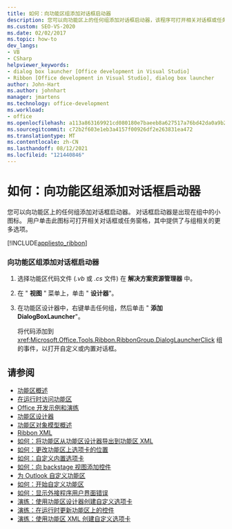 ```yaml
---
title: 如何：向功能区组添加对话框启动器
description: 您可以向功能区上的任何组添加对话框启动器，该程序可打开相关对话框或任务窗格，它们提供与组相关的更多选项。
ms.custom: SEO-VS-2020
ms.date: 02/02/2017
ms.topic: how-to
dev_langs:
- VB
- CSharp
helpviewer_keywords:
- dialog box launcher [Office development in Visual Studio]
- Ribbon [Office development in Visual Studio], dialog box launcher
author: John-Hart
ms.author: johnhart
manager: jmartens
ms.technology: office-development
ms.workload:
- office
ms.openlocfilehash: a113a863169921cd080180e7baeeb8a627517a76bd42da0a9b26806533ffcbd7
ms.sourcegitcommit: c72b2f603e1eb3a4157f00926df2e263831ea472
ms.translationtype: MT
ms.contentlocale: zh-CN
ms.lasthandoff: 08/12/2021
ms.locfileid: "121440846"
---
```

# <a name="how-to-add-a-dialog-box-launcher-to-a-ribbon-group"></a>如何：向功能区组添加对话框启动器
  您可以向功能区上的任何组添加对话框启动器。 对话框启动器是出现在组中的小图标。 用户单击此图标可打开相关对话框或任务窗格，其中提供了与组相关的更多选项。

 [!INCLUDE[appliesto_ribbon](../vsto/includes/appliesto-ribbon-md.md)]

### <a name="to-add-a-dialog-box-launcher-to-a-ribbon-group"></a>向功能区组添加对话框启动器

1. 选择功能区代码文件 (*.vb* 或 *.cs* 文件) 在 **解决方案资源管理器** 中。

2. 在 " **视图** " 菜单上，单击 " **设计器**"。

3. 在功能区设计器中，右键单击任何组，然后单击 " **添加 DialogBoxLauncher**"。

     将代码添加到 <xref:Microsoft.Office.Tools.Ribbon.RibbonGroup.DialogLauncherClick> 组的事件，以打开自定义或内置对话框。

## <a name="see-also"></a>请参阅
- [功能区概述](../vsto/ribbon-overview.md)
- [在运行时访问功能区](../vsto/accessing-the-ribbon-at-run-time.md)
- [Office 开发示例和演练](../vsto/office-development-samples-and-walkthroughs.md)
- [功能区设计器](../vsto/ribbon-designer.md)
- [功能区对象模型概述](../vsto/ribbon-object-model-overview.md)
- [Ribbon XML](../vsto/ribbon-xml.md)
- [如何：将功能区从功能区设计器导出到功能区 XML](../vsto/how-to-export-a-ribbon-from-the-ribbon-designer-to-ribbon-xml.md)
- [如何：更改功能区上选项卡的位置](../vsto/how-to-change-the-position-of-a-tab-on-the-ribbon.md)
- [如何：自定义内置选项卡](../vsto/how-to-customize-a-built-in-tab.md)
- [如何：向 backstage 视图添加控件](../vsto/how-to-add-controls-to-the-backstage-view.md)
- [为 Outlook 自定义功能区](../vsto/customizing-a-ribbon-for-outlook.md)
- [如何：开始自定义功能区](../vsto/how-to-get-started-customizing-the-ribbon.md)
- [如何：显示外接程序用户界面错误](../vsto/how-to-show-add-in-user-interface-errors.md)
- [演练：使用功能区设计器创建自定义选项卡](../vsto/walkthrough-creating-a-custom-tab-by-using-the-ribbon-designer.md)
- [演练：在运行时更新功能区上的控件](../vsto/walkthrough-updating-the-controls-on-a-ribbon-at-run-time.md)
- [演练：使用功能区 XML 创建自定义选项卡](../vsto/walkthrough-creating-a-custom-tab-by-using-ribbon-xml.md)
